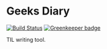 # Geeks Diary

[![Build Status](https://travis-ci.org/seokju-na/geeks-diary.svg)](https://travis-ci.org/seokju-na/geeks-diary)
[![Greenkeeper badge](https://badges.greenkeeper.io/seokju-na/geeks-diary.svg)](https://greenkeeper.io/)

TIL writing tool.
